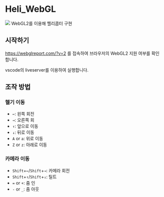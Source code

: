 # Heli_WebGL

![](resources/heli.gif)
WebGL2를 이용해 헬리콥터 구현

## 시작하기

https://webglreport.com/?v=2 를 접속하여 브라우저의 WebGL2 지원 여부를 확인합니다.

vscode의 liveserver를 이용하여 실행합니다.

## 조작 방법
### 헬기 이동
* `←`: 왼쪽 회전
* `→`: 오른쪽 회
* `↑`: 앞으로 이동
* `↓`: 뒤로 이동
* `A` or `a`: 위로 이동
* `Z` or `z`: 아래로 이동
### 카메라 이동
* `Shift`+`←`/`Shift`+`→`: 카메라 회전
* `Shift`+`↑`/`Shift`+`↓`: 틸트
* `=` or `+`: 줌 인
* `-` or `_`: 줌 아웃
